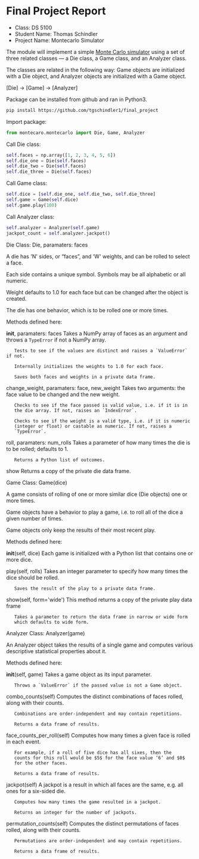 # Final Project Report

* Class: DS 5100
* Student Name: Thomas Schindler
* Project Name: Montecarlo Simulator

The module will implement a simple [Monte Carlo
simulator](https://en.wikipedia.org/wiki/Monte_Carlo_method) using a set
of three related classes — a Die class, a Game class, and an Analyzer
class.

The classes are related in the following way: Game objects are
initialized with a Die object, and Analyzer objects are initialized with
a Game object.

\[Die\] &rarr; \[Game\] &rarr; \[Analyzer\]

Package can be installed from github and ran in Python3.

```bash
pip install https://github.com/tgschindler1/final_project
```

Import package:
```python
from montecaro.montecarlo import Die, Game, Analyzer
```
Call Die class:
```python
self.faces = np.array([1, 2, 3, 4, 5, 6])
self.die_one = Die(self.faces)
self.die_two = Die(self.faces)
self.die_three = Die(self.faces)
```
Call Game class:
```python
self.dice = [self.die_one, self.die_two, self.die_three]
self.game = Game(self.dice)
self.game.play(100)
```
Call Analyzer class:
```python
self.analyzer = Analyzer(self.game)
jackpot_count = self.analyzer.jackpot()
```
Die Class:
   Die, paramaters: faces
   
   A die has 'N' sides, or “faces”, and 'W' weights, and can be rolled
   to select a face.
   
   Each side contains a unique symbol. Symbols may be all alphabetic or
   all numeric.
   
   Weight defaults to 1.0 for each face but can be changed after the
   object is created.
   
   The die has one behavior, which is to be rolled one or more times.
   
   Methods defined here:
   
   __init__, paramaters: faces
       Takes a NumPy array of faces as an argument and throws a `TypeError` if
       not a NumPy array.
       
       Tests to see if the values are distinct and raises a `ValueError` if not.
       
       Internally initializes the weights to 1.0 for each face.
       
       Saves both faces and weights in a private data frame.
   
   change_weight, paramaters: face, new_weight
       Takes two arguments: the face value to be changed and the new
       weight.
       
       Checks to see if the face passed is valid value, i.e. if it is in
       the die array. If not, raises an `IndexError`.
       
       Checks to see if the weight is a valid type, i.e. if it is numeric
       (integer or float) or castable as numeric. If not, raises a
       `TypeError`.
   
   roll, paramaters: num_rolls
       Takes a parameter of how many times the die is to be rolled;
       defaults to 1.
       
       Returns a Python list of outcomes.
  
   show
       Returns a copy of the private die data frame.

Game Class:
   Game(dice)
   
   A game consists of rolling of one or more similar dice (Die objects)
   one or more times.
   
   Game objects have a behavior to play a game, i.e. to roll all of the
   dice a given number of times.
   
   Game objects only keep the results of their most recent play.
   
   Methods defined here:
   
   __init__(self, dice)
       Each game is initialized with a Python list that contains one or
       more dice.
   
   play(self, rolls)
       Takes an integer parameter to specify how many times the dice should
       be rolled.
       
       Saves the result of the play to a private data frame.
   
   show(self, form='wide')
       This method returns a copy of the private play data frame
       
       Takes a parameter to return the data frame in narrow or wide form
       which defaults to wide form.
       
Analyzer Class:
   Analyzer(game)
   
   An Analyzer object takes the results of a single game and computes
   various descriptive statistical properties about it.
   
   Methods defined here:
   
   __init__(self, game)
       Takes a game object as its input parameter. 
       
       Throws a `ValueError` if the passed value is not a Game object.
   
   combo_counts(self)
       Computes the distinct combinations of faces rolled, along with their
       counts.
       
       Combinations are order-independent and may contain repetitions.
       
       Returns a data frame of results.
   
   face_counts_per_roll(self)
       Computes how many times a given face is rolled in each event.
       
       For example, if a roll of five dice has all sixes, then the
       counts for this roll would be $5$ for the face value ‘6’ and $0$
       for the other faces.
       
       Returns a data frame of results.
   
   jackpot(self)
       A jackpot is a result in which all faces are the same, e.g. all ones
       for a six-sided die.
       
       Computes how many times the game resulted in a jackpot.
       
       Returns an integer for the number of jackpots.
   
   permutation_counts(self)
       Computes the distinct permutations of faces rolled, along with their
       counts.
       
       Permutations are order-independent and may contain repetitions.
       
       Returns a data frame of results.
